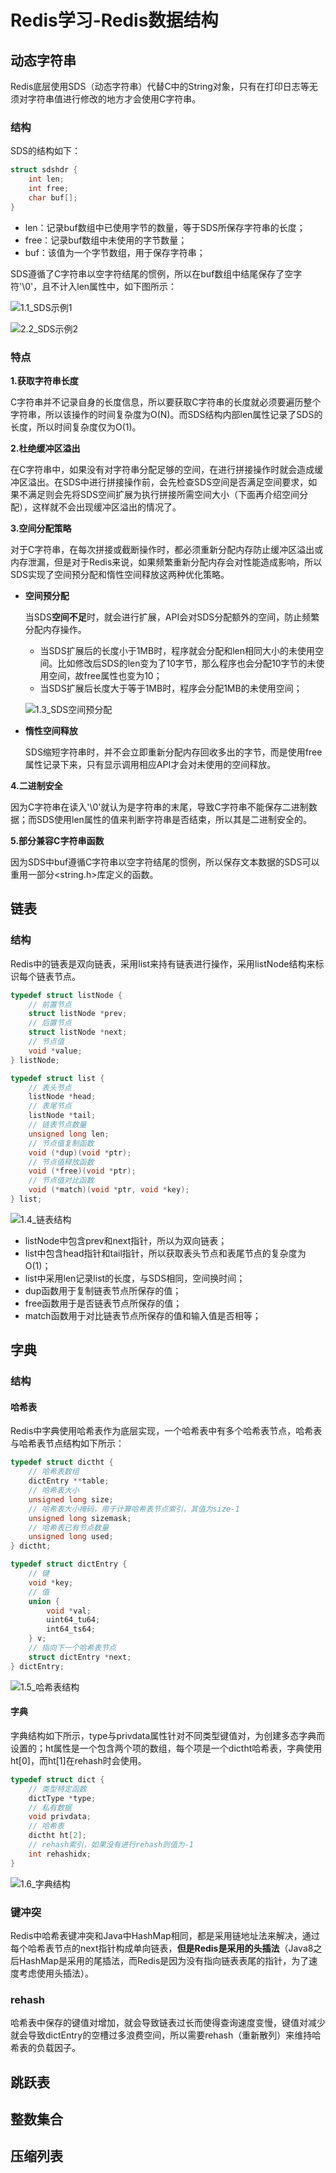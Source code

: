 # Redis学习-Redis数据结构

## 动态字符串

Redis底层使用SDS（动态字符串）代替C中的String对象，只有在打印日志等无须对字符串值进行修改的地方才会使用C字符串。

### 结构

SDS的结构如下：

```c
struct sdshdr {
    int len;
    int free;
    char buf[];
}
```

+ len：记录buf数组中已使用字节的数量，等于SDS所保存字符串的长度；
+ free：记录buf数组中未使用的字节数量；
+ buf：该值为一个字节数组，用于保存字符串；

SDS遵循了C字符串以空字符结尾的惯例，所以在buf数组中结尾保存了空字符'\0'，且不计入len属性中，如下图所示：

![1.1_SDS示例1](D:\study_note\maningning1.github.io\images\redis\1.1_SDS示例1.png)

![2.2_SDS示例2](D:\study_note\maningning1.github.io\images\redis\2.2_SDS示例2.png)

### 特点

**1.获取字符串长度**

C字符串并不记录自身的长度信息，所以要获取C字符串的长度就必须要遍历整个字符串，所以该操作的时间复杂度为O(N)。而SDS结构内部len属性记录了SDS的长度，所以时间复杂度仅为O(1)。

**2.杜绝缓冲区溢出**

在C字符串中，如果没有对字符串分配足够的空间，在进行拼接操作时就会造成缓冲区溢出。在SDS中进行拼接操作前，会先检查SDS空间是否满足空间要求，如果不满足则会先将SDS空间扩展为执行拼接所需空间大小（下面再介绍空间分配），这样就不会出现缓冲区溢出的情况了。

**3.空间分配策略**

对于C字符串，在每次拼接或截断操作时，都必须重新分配内存防止缓冲区溢出或内存泄漏，但是对于Redis来说，如果频繁重新分配内存会对性能造成影响，所以SDS实现了空间预分配和惰性空间释放这两种优化策略。

+ **空间预分配**

  当SDS**空间不足**时，就会进行扩展，API会对SDS分配额外的空间，防止频繁分配内存操作。

  + 当SDS扩展后的长度小于1MB时，程序就会分配和len相同大小的未使用空间。比如修改后SDS的len变为了10字节，那么程序也会分配10字节的未使用空间，故free属性也变为10；
  + 当SDS扩展后长度大于等于1MB时，程序会分配1MB的未使用空间；

  ![1.3_SDS空间预分配](D:\study_note\maningning1.github.io\images\redis\1.3_SDS空间预分配.png)

+ **惰性空间释放**

  SDS缩短字符串时，并不会立即重新分配内存回收多出的字节，而是使用free属性记录下来，只有显示调用相应API才会对未使用的空间释放。

**4.二进制安全**

因为C字符串在读入'\0'就认为是字符串的末尾，导致C字符串不能保存二进制数据；而SDS使用len属性的值来判断字符串是否结束，所以其是二进制安全的。

**5.部分兼容C字符串函数**

因为SDS中buf遵循C字符串以空字符结尾的惯例，所以保存文本数据的SDS可以重用一部分<string.h>库定义的函数。

## 链表

### 结构

Redis中的链表是双向链表，采用list来持有链表进行操作，采用listNode结构来标识每个链表节点。

```c
typedef struct listNode {
    // 前置节点
    struct listNode *prev;
    // 后置节点
    struct listNode *next;
    // 节点值
    void *value;
} listNode;
```

```c
typedef struct list {
    // 表头节点
    listNode *head;
    // 表尾节点
    listNode *tail;
    // 链表节点数量
    unsigned long len;
    // 节点值复制函数
    void (*dup)(void *ptr);
    // 节点值释放函数
    void (*free)(void *ptr);
    // 节点值对比函数
    void (*match)(void *ptr, void *key);
} list;
```

![1.4_链表结构](D:\study_note\maningning1.github.io\images\redis\1.4_链表结构.png)

+ listNode中包含prev和next指针，所以为双向链表；
+ list中包含head指针和tail指针，所以获取表头节点和表尾节点的复杂度为O(1)；
+ list中采用len记录list的长度，与SDS相同，空间换时间；
+ dup函数用于复制链表节点所保存的值；
+ free函数用于是否链表节点所保存的值；
+ match函数用于对比链表节点所保存的值和输入值是否相等；

## 字典

### 结构

#### 哈希表

Redis中字典使用哈希表作为底层实现，一个哈希表中有多个哈希表节点，哈希表与哈希表节点结构如下所示：

```c
typedef struct dictht {
    // 哈希表数组
    dictEntry **table;
    // 哈希表大小
    unsigned long size;
    // 哈希表大小掩码，用于计算哈希表节点索引，其值为size-1
    unsigned long sizemask;
    // 哈希表已有节点数量
    unsigned long used;
} dictht;
```

```c
typedef struct dictEntry {
    // 键
    void *key;
    // 值
    union {
        void *val;
        uint64_tu64;
        int64_ts64;
    } v;
    // 指向下一个哈希表节点
    struct dictEntry *next;
} dictEntry;
```

![1.5_哈希表结构](D:\study_note\maningning1.github.io\images\redis\1.5_哈希表结构.png)

#### 字典

字典结构如下所示，type与privdata属性针对不同类型键值对，为创建多态字典而设置的；ht属性是一个包含两个项的数组，每个项是一个dictht哈希表，字典使用ht[0]，而ht[1]在rehash时会使用。

```c
typedef struct dict {
    // 类型特定函数
    dictType *type;
    // 私有数据
    void privdata;
    // 哈希表
    dictht ht[2];
    // rehash索引，如果没有进行rehash则值为-1
    int rehashidx;
}
```

![1.6_字典结构](D:\study_note\maningning1.github.io\images\redis\1.6_字典结构.png)

### 键冲突

Redis中哈希表键冲突和Java中HashMap相同，都是采用链地址法来解决，通过每个哈希表节点的next指针构成单向链表，**但是Redis是采用的头插法**（Java8之后HashMap是采用的尾插法，而Redis是因为没有指向链表表尾的指针，为了速度考虑使用头插法）。

### rehash

哈希表中保存的键值对增加，就会导致链表过长而使得查询速度变慢，键值对减少就会导致dictEntry的空槽过多浪费空间，所以需要rehash（重新散列）来维持哈希表的负载因子。

## 跳跃表

## 整数集合

## 压缩列表